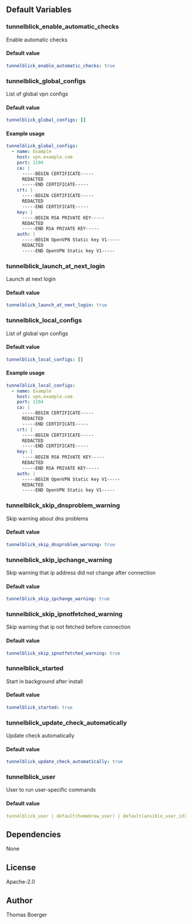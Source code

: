 
## Default Variables

### tunnelblick_enable_automatic_checks

Enable automatic checks

#### Default value

```yaml
tunnelblick_enable_automatic_checks: true
```

### tunnelblick_global_configs

List of global vpn configs

#### Default value

```yaml
tunnelblick_global_configs: []
```

#### Example usage

```yaml
tunnelblick_global_configs:
  - name: Example
    host: vpn.example.com
    port: 1194
    ca: |
      -----BEGIN CERTIFICATE-----
      REDACTED
      -----END CERTIFICATE-----
    crt: |
      -----BEGIN CERTIFICATE-----
      REDACTED
      -----END CERTIFICATE-----
    key: |
      -----BEGIN RSA PRIVATE KEY-----
      REDACTED
      -----END RSA PRIVATE KEY-----
    auth: |
      -----BEGIN OpenVPN Static key V1-----
      REDACTED
      -----END OpenVPN Static key V1-----
```

### tunnelblick_launch_at_next_login

Launch at next login

#### Default value

```yaml
tunnelblick_launch_at_next_login: true
```

### tunnelblick_local_configs

List of global vpn configs

#### Default value

```yaml
tunnelblick_local_configs: []
```

#### Example usage

```yaml
tunnelblick_local_configs:
  - name: Example
    host: vpn.example.com
    port: 1194
    ca: |
      -----BEGIN CERTIFICATE-----
      REDACTED
      -----END CERTIFICATE-----
    crt: |
      -----BEGIN CERTIFICATE-----
      REDACTED
      -----END CERTIFICATE-----
    key: |
      -----BEGIN RSA PRIVATE KEY-----
      REDACTED
      -----END RSA PRIVATE KEY-----
    auth: |
      -----BEGIN OpenVPN Static key V1-----
      REDACTED
      -----END OpenVPN Static key V1-----
```

### tunnelblick_skip_dnsproblem_warning

Skip warning about dns problems

#### Default value

```yaml
tunnelblick_skip_dnsproblem_warning: true
```

### tunnelblick_skip_ipchange_warning

Skip warning that ip address did not change after connection

#### Default value

```yaml
tunnelblick_skip_ipchange_warning: true
```

### tunnelblick_skip_ipnotfetched_warning

Skip warning that ip not fetched before connection

#### Default value

```yaml
tunnelblick_skip_ipnotfetched_warning: true
```

### tunnelblick_started

Start in background after install

#### Default value

```yaml
tunnelblick_started: true
```

### tunnelblick_update_check_automatically

Update check automatically

#### Default value

```yaml
tunnelblick_update_check_automatically: true
```

### tunnelblick_user

User to run user-specific commands

#### Default value

```yaml
tunnelblick_user | default(homebrew_user) | default(ansible_user_id)
```
## Dependencies

None

## License

Apache-2.0

## Author

Thomas Boerger
